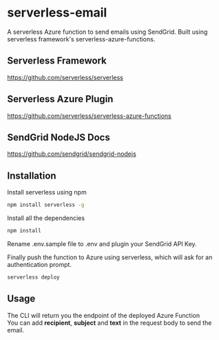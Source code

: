 # serverless-email
A serverless Azure function to send emails using SendGrid. Built using serverless framework's serverless-azure-functions.

## Serverless Framework
https://github.com/serverless/serverless
## Serverless Azure Plugin
https://github.com/serverless/serverless-azure-functions

## SendGrid NodeJS Docs
https://github.com/sendgrid/sendgrid-nodejs

## Installation

Install serverless using npm

```bash
npm install serverless -g
```
Install all the dependencies
```bash
npm install
```
Rename .env.sample file to .env and plugin your SendGrid API Key.  

Finally push the function to Azure using serverless, which will ask for an authentication prompt.
```bash
serverless deploy
```

## Usage
The CLI will return you the endpoint of the deployed Azure Function  
You can add **recipient**, **subject** and **text** in the request body to send the email.


